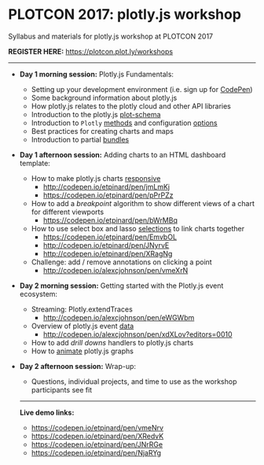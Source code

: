 # PLOTCON 2017: plotly.js workshop
Syllabus and materials for plotly.js workshop at PLOTCON 2017

**REGISTER HERE:** https://plotcon.plot.ly/workshops

***

- **Day 1 morning session:** Plotly.js Fundamentals: 
  + Setting up your development environment (i.e. sign up for [CodePen](http://codepen.io/))
  + Some background information about plotly.js 
  + How plotly.js relates to the plotly cloud and other API libraries
  + Introduction to the plotly.js [plot-schema](https://plot.ly/javascript/reference/)
  + Introduction to `Plotly` [methods](https://plot.ly/javascript/plotlyjs-function-reference/) and configuration [options](https://plot.ly/javascript/configuration-options/)
  + Best practices for creating charts and maps
  + Introduction to partial [bundles](https://github.com/plotly/plotly.js/blob/master/dist/README.md)
  
- **Day 1 afternoon session:** Adding charts to an HTML dashboard template:
  + How to make plotly.js charts [responsive](https://plot.ly/javascript/responsive-fluid-layout/)
    - http://codepen.io/etpinard/pen/jmLmKj
    - https://codepen.io/etpinard/pen/pPrPZz
  + How to add a _breakpoint_ algorithm to show different views of a chart for different viewports
    - https://codepen.io/etpinard/pen/bWrMBq
  + How to use select box and lasso [selections](https://plot.ly/javascript/lasso-selection/) to link charts together
    - https://codepen.io/etpinard/pen/EmvbOL
    - http://codepen.io/etpinard/pen/JNyrvE
    - http://codepen.io/etpinard/pen/XRagNg
  + Challenge: add / remove annotations on clicking a point
    - http://codepen.io/alexcjohnson/pen/vmeXrN

- **Day 2 morning session:** Getting started with the Plotly.js event ecosystem:
  + Streaming: Plotly.extendTraces
    - http://codepen.io/alexcjohnson/pen/eWGWbm
  + Overview of plotly.js event [data](https://plot.ly/javascript/plotlyjs-events/#event-data)
    - http://codepen.io/alexcjohnson/pen/xdXLov?editors=0010
  + How to add _drill downs_ handlers to plotly.js charts
  + How to [animate](https://plot.ly/javascript/animations/) plotly.js graphs
  
- **Day 2 afternoon session:** Wrap-up: 
  + Questions, individual projects, and time to use as the workshop participants see fit 
  
  ---------
  
  **Live demo links:**
  
  - https://codepen.io/etpinard/pen/vmeNrv
  - https://codepen.io/etpinard/pen/XRedvK
  - https://codepen.io/etpinard/pen/JNrRGe
  - https://codepen.io/etpinard/pen/NjaRYg
